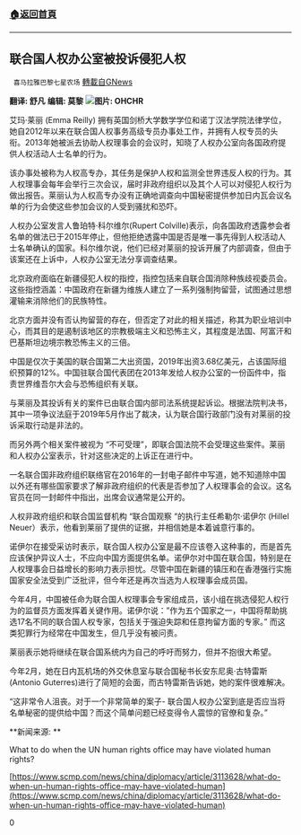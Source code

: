 ###  [:house:返回首頁](https://github.com/ourhimalayas/txt)
---

## 联合国人权办公室被投诉侵犯人权
` 喜马拉雅巴黎七星农场` [轉載自GNews](https://gnews.org/zh-hans/653246/)

**翻译: 舒凡** **编辑: 莫黎**
![]()![](https://gnews-media-offload.s3.amazonaws.com/wp-content/uploads/2020/12/15165321/United-Nations-UN-human-rights.jpg)**图片: OHCHR**


艾玛·莱丽 (Emma Reilly) 拥有英国剑桥大学数学学位和诺丁汉法学院法律学位，她自2012年以来在联合国人权事务高级专员办事处工作，并拥有人权专员的头衔。2013年她被派去协助人权理事会的会议时，知晓了人权办公室向各国政府提供人权活动人士名单的行为。

该办事处被称为人权高专办，其任务是保护人权和监测全世界违反人权的行为。其人权理事会每年会举行三次会议，届时非政府组织以及其个人可以对侵犯人权行为做出报告。莱丽认为人权高专办没有正确地调查向中国秘密提供参加日内瓦会议名单的行为会使这些参加会议的人受到骚扰和恐吓。

人权办公室发言人鲁珀特·科尔维尔(Rupert Colville)表示，向各国政府透露参会者名单的做法已于2015年停止，但他拒绝透露中国是否是唯一事先得到人权活动人士名单确认的国家。科尔维尔说，他们已经对莱丽的投诉开展了内部调查，但由于该案还在上诉中，人权办公室无法分享调查结果。

北京政府面临在新疆侵犯人权的指控，指控包括来自联合国消除种族歧视委员会。这些指控涵盖：中国政府在新疆为维族人建立了一系列强制拘留营，试图通过思想灌输来消除他们的民族特性。

北京方面并没有否认拘留营的存在，但否定了对此的相关描述，称其为职业培训中心，而其目的是遏制该地区的宗教极端主义和恐怖主义，其程度是法国、阿富汗和巴基斯坦边境宗教恐怖主义的三倍。

中国是仅次于美国的联合国第二大出资国，2019年出资3.68亿美元，占该国际组织预算的12%。中国驻联合国代表团在2013年发给人权办公室的一份函件中，指责世界维吾尔大会与恐怖组织有关联。

与莱丽及其投诉有关的案件已由联合国内部司法系统提起诉讼。根据法院判决书，其中一项争议法庭于2019年5月作出了裁决，认为联合国行政部门没有对莱丽的投诉采取行动是非法的。

而另外两个相关案件被视为 “不可受理”，即联合国法院不会受理这些案件。莱丽和人权办公室表示，针对这些决定的上诉正在进行中。

一名联合国非政府组织联络官在2016年的一封电子邮件中写道，她不知道除中国以外还有哪些国家要求了解非政府组织的代表是否参加了人权理事会的会议。这名官员在同一封邮件中指出，出席会议通常是公开的。

人权非政府组织和联合国监督机构 “联合国观察 “的执行主任希勒尔·诺伊尔 (Hillel Neuer）表示，他看到莱丽了提供的证据，并相信她是本着诚意行事的。

诺伊尔在接受采访时表示，联合国人权办公室是最不应该卷入这种事的，而是首先应该保护异议人士，不应向中国方面提供名单。诺伊尔对中国在联合国，特别是在人权理事会日益增长的影响力表示担忧。尽管中国在新疆的镇压和在香港强行实施国家安全法受到广泛批评，但今年还是再次当选为人权理事会成员国。

今年4月，中国被任命为联合国人权理事会专家组成员，该小组在挑选侵犯人权行为的监督员方面发挥着关键作用。诺伊尔说：”作为五个国家之一，中国将帮助挑选17名不同的联合国人权专家，包括关于强迫失踪和任意拘留方面的专家。” 而这类犯罪行为经常在中国发生，但几乎没有被问责。

莱丽表示她将继续在联合国系统内为自己的呼吁而努力，但并不抱很大希望。

今年2月，她在日内瓦机场的外交休息室与联合国秘书长安东尼奥·古特雷斯 (Antonio Guterres)进行了简短的会面，而古特雷斯告诉她，她的案件很难解决。

“这非常令人沮丧。对于一个非常简单的案子- 联合国人权办公室到底是否应当将名单秘密的提供给中国？而这个简单问题已经变得令人震惊的官僚和复杂。”







**新闻来源: **

What to do when the UN human rights office may have violated human rights?

[https://www.scmp.com/news/china/diplomacy/article/3113628/what-do-when-un-human-rights-office-may-have-violated-human](https://www.scmp.com/news/china/diplomacy/article/3113628/what-do-when-un-human-rights-office-may-have-violated-human)

0
